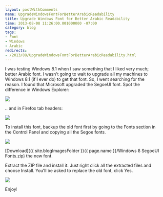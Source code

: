 ```yaml
---
layout: postWithComments
name: UpgradeWindowsFontForBetterArabicReadability
title: Upgrade Windows Font for Better Arabic Readability
time: 2013-08-08 11:26:00.001000000 -07:00
category: blog
tags:
- Font
- Windows
- Arabic
redirects:
- /2013/08/UpgradeWindowsFontForBetterArabicReadability.html
---
```

I was testing Windows 8.1 when I saw something that I liked very much; better Arabic font. I wasn't going to wait to upgrade all my machines to Windows 8.1 (if I ever do) to get that font. So, I went searching for the reason. I found that Microsoft upgraded the SegoeUI font. Spot the difference in Windows Explorer:

<a href="{{ site.blogImagesFolder }}{{ page.name }}/ArabicFont-FilesInWinExplorer-BeforeAndAfter-big.png">
    <img class="imageInCenter" src="{{ site.blogImagesFolder }}{{ page.name }}/ArabicFont-FilesInWinExplorer-BeforeAndAfter.png">
</a>

.. and in Firefox tab headers:

<a href="{{ site.blogImagesFolder }}{{ page.name }}/ArabicFont-HeaderInFirefox-BeforeAndAfer.png">
    <img class="imageInCenter" src="{{ site.blogImagesFolder }}{{ page.name }}/ArabicFont-HeaderInFirefox-BeforeAndAfer.png">
</a>

To install this font, backup the old font first by going to the Fonts section in the Control Panel and copying all the Segoe fonts.

<a href="{{ site.blogImagesFolder }}{{ page.name }}/BackupSegoeFont-big.png">
    <img class="imageInCenter" src="{{ site.blogImagesFolder }}{{ page.name }}/BackupSegoeFont.png">
</a>

[Download]({{ site.blogImagesFolder }}{{ page.name }}/Windows 8 SegoeUI Fonts.zip) the new font.

Extract the ZIP file and install it. Just right click all the extracted files and choose Install.
You'll be asked to replace the old font, click Yes.

<a href="{{ site.blogImagesFolder }}{{ page.name }}/ArabicFont-ReplaceFont.png"><img class="imageInCenter" src="{{ site.blogImagesFolder }}{{ page.name }}/ArabicFont-ReplaceFont.png"></a>

Enjoy!